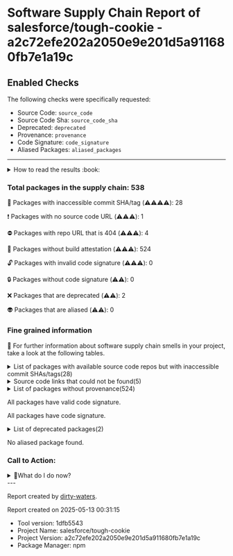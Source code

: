 
# Software Supply Chain Report of salesforce/tough-cookie - a2c72efe202a2050e9e201d5a911680fb7e1a19c

## Enabled Checks
The following checks were specifically requested:

- Source Code: `source_code`
- Source Code Sha: `source_code_sha`
- Deprecated: `deprecated`
- Provenance: `provenance`
- Code Signature: `code_signature`
- Aliased Packages: `aliased_packages`

---


<details>
    <summary>How to read the results :book: </summary>
    
 Dirty-waters has analyzed your project dependencies and found different categories for each of them:

    
 - ⚠️⚠️⚠️⚠️ : critical severity 

    
 - ⚠️⚠️⚠️ : high severity 

    
 - ⚠️⚠️: medium severity 

    
 - ⚠️: low severity 

</details>
        

 ### Total packages in the supply chain: 538


:wrench: Packages with inaccessible commit SHA/tag (⚠️⚠️⚠️⚠️): 28

:heavy_exclamation_mark: Packages with no source code URL (⚠️⚠️⚠️): 1

:no_entry: Packages with repo URL that is 404 (⚠️⚠️⚠️): 4

:black_square_button: Packages without build attestation (⚠️⚠️⚠️): 524

:unlock: Packages with invalid code signature (⚠️⚠️⚠️): 0

:lock: Packages without code signature (⚠️⚠️): 0

:x: Packages that are deprecated (⚠️⚠️): 2

:alien: Packages that are aliased (⚠️⚠️): 0


### Fine grained information

:dolphin: For further information about software supply chain smells in your project, take a look at the following tables.

<details>
<summary>List of packages with available source code repos but with inaccessible commit SHAs/tags(28)</summary>
    


| package_name                         | sha_exists   | tag_version   | is_sha   | sha                                      | tag_url   | message                             |   status_code_for_sha | parent                                  |
|:-------------------------------------|:-------------|:--------------|:---------|:-----------------------------------------|:----------|:------------------------------------|----------------------:|:----------------------------------------|
| `@bcoe/v8-coverage@0.2.3`            | False        | `0.2.3`       | False    |                                          |           | No tags found in the repo           |                   200 | `[]`                                    |
| `@tsconfig/node12@1.0.11`            | False        | `1.0.11`      | False    |                                          |           | No tags found in the repo           |                   200 | `[]`                                    |
| `@tsconfig/node14@1.0.3`             | False        | `1.0.3`       | False    |                                          |           | No tags found in the repo           |                   200 | `[]`                                    |
| `@types/argparse@1.0.38`             | False        | `1.0.38`      | False    |                                          |           | Tag 1.0.38 not found in the repo    |                   404 | `['@rushstack/ts-command-line@4.23.4']` |
| `@types/babel__core@7.20.5`          | False        | `7.20.5`      | False    |                                          |           | Tag 7.20.5 not found in the repo    |                   404 | `[]`                                    |
| `@types/babel__generator@7.6.8`      | False        | `7.6.8`       | False    |                                          |           | Tag 7.6.8 not found in the repo     |                   404 | `[]`                                    |
| `@types/babel__template@7.4.4`       | False        | `7.4.4`       | False    |                                          |           | Tag 7.4.4 not found in the repo     |                   404 | `[]`                                    |
| `@types/babel__traverse@7.20.6`      | False        | `7.20.6`      | False    |                                          |           | Tag 7.20.6 not found in the repo    |                   404 | `[]`                                    |
| `@types/estree@1.0.6`                | False        | `1.0.6`       | False    |                                          |           | Tag 1.0.6 not found in the repo     |                   404 | `[]`                                    |
| `@types/graceful-fs@4.1.9`           | False        | `4.1.9`       | False    |                                          |           | Tag 4.1.9 not found in the repo     |                   404 | `[]`                                    |
| `@types/istanbul-lib-coverage@2.0.6` | False        | `2.0.6`       | False    |                                          |           | Tag 2.0.6 not found in the repo     |                   404 | `[]`                                    |
| `@types/istanbul-lib-report@3.0.3`   | False        | `3.0.3`       | False    |                                          |           | Tag 3.0.3 not found in the repo     |                   404 | `[]`                                    |
| `@types/istanbul-reports@3.0.4`      | False        | `3.0.4`       | False    |                                          |           | Tag 3.0.4 not found in the repo     |                   404 | `[]`                                    |
| `@types/jest@29.5.14`                | False        | `29.5.14`     | False    |                                          |           | Tag 29.5.14 not found in the repo   |                   404 | `[]`                                    |
| `@types/json-schema@7.0.15`          | False        | `7.0.15`      | False    |                                          |           | Tag 7.0.15 not found in the repo    |                   404 | `[]`                                    |
| `@types/json5@0.0.29`                | False        | `0.0.29`      | False    |                                          |           | Tag 0.0.29 not found in the repo    |                   404 | `[]`                                    |
| `@types/node@16.18.125`              | False        | `16.18.125`   | False    |                                          |           | Tag 16.18.125 not found in the repo |                   404 | `[]`                                    |
| `@types/stack-utils@2.0.3`           | False        | `2.0.3`       | False    |                                          |           | Tag 2.0.3 not found in the repo     |                   404 | `[]`                                    |
| `@types/yargs-parser@21.0.3`         | False        | `21.0.3`      | False    |                                          |           | Tag 21.0.3 not found in the repo    |                   404 | `[]`                                    |
| `@types/yargs@17.0.32`               | False        | `17.0.32`     | False    |                                          |           | Tag 17.0.32 not found in the repo   |                   404 | `[]`                                    |
| `bser@2.1.1`                         | False        | `2.1.1`       | False    |                                          |           | Tag 2.1.1 not found in the repo     |                   404 | `['fb-watchman@2.0.2']`                 |
| `fb-watchman@2.0.2`                  | False        | `2.0.2`       | False    |                                          |           | Tag 2.0.2 not found in the repo     |                   404 | `[]`                                    |
| `jest-pnp-resolver@1.2.3`            | False        | `1.2.3`       | False    |                                          |           | Tag 1.2.3 not found in the repo     |                   404 | `[]`                                    |
| `keyv@4.5.4`                         | False        | `4.5.4`       | False    |                                          |           | Tag 4.5.4 not found in the repo     |                   404 | `[]`                                    |
| `lines-and-columns@1.2.4`            | False        | `1.2.4`       | True     | 3389156275890966091dec7611105fa5d47eb964 |           | Tag 1.2.4 not found in the repo     |                   404 | `[]`                                    |
| `lodash.memoize@4.1.2`               | False        | `4.1.2`       | False    |                                          |           | Tag 4.1.2 not found in the repo     |                   404 | `[]`                                    |
| `lodash.merge@4.6.2`                 | False        | `4.6.2`       | False    |                                          |           | Tag 4.6.2 not found in the repo     |                   404 | `[]`                                    |
| `stable-hash@0.0.4`                  | False        | `0.0.4`       | False    |                                          |           | No tags found in the repo           |                   200 | `[]`                                    |
</details>

<details>
<summary>Source code links that could not be found(5)</summary>
    


|   index | package_name             | github_url                                    | github_exists   | parent                       |
|--------:|:-------------------------|:----------------------------------------------|:----------------|:-----------------------------|
|       1 | `eyes@0.1.8`             | No_repo_info_found                            |                 | `[]`                         |
|       2 | `concat-map@0.0.1`       | https://github.com/substack/node-concat-map   | False           | `['brace-expansion@1.1.11']` |
|       3 | `file-entry-cache@8.0.0` | https://github.com/jaredwray/file-entry-cache | False           | `[]`                         |
|       4 | `flat-cache@4.0.1`       | https://github.com/jaredwray/flat-cache       | False           | `[]`                         |
|       5 | `parents@1.0.1`          | https://github.com/substack/node-parents      | False           | `[]`                         |
</details>

<details>
<summary>List of packages without provenance(524)</summary>
    


| package_name                                               | provenance_in_version   | parent                                                                                                                                                                                                        |
|:-----------------------------------------------------------|:------------------------|:--------------------------------------------------------------------------------------------------------------------------------------------------------------------------------------------------------------|
| `@ampproject/remapping@2.3.0`                              | False                   | `[]`                                                                                                                                                                                                          |
| `@babel/code-frame@7.24.7`                                 | False                   | `[]`                                                                                                                                                                                                          |
| `@babel/compat-data@7.24.7`                                | False                   | `[]`                                                                                                                                                                                                          |
| `@babel/core@7.24.7`                                       | False                   | `[]`                                                                                                                                                                                                          |
| `@babel/generator@7.24.7`                                  | False                   | `[]`                                                                                                                                                                                                          |
| `@babel/helper-compilation-targets@7.24.7`                 | False                   | `[]`                                                                                                                                                                                                          |
| `@babel/helper-environment-visitor@7.24.7`                 | False                   | `[]`                                                                                                                                                                                                          |
| `@babel/helper-function-name@7.24.7`                       | False                   | `[]`                                                                                                                                                                                                          |
| `@babel/helper-hoist-variables@7.24.7`                     | False                   | `[]`                                                                                                                                                                                                          |
| `@babel/helper-module-imports@7.24.7`                      | False                   | `[]`                                                                                                                                                                                                          |
| `@babel/helper-module-transforms@7.24.7`                   | False                   | `[]`                                                                                                                                                                                                          |
| `@babel/helper-plugin-utils@7.24.7`                        | False                   | `[]`                                                                                                                                                                                                          |
| `@babel/helper-simple-access@7.24.7`                       | False                   | `[]`                                                                                                                                                                                                          |
| `@babel/helper-split-export-declaration@7.24.7`            | False                   | `[]`                                                                                                                                                                                                          |
| `@babel/helper-string-parser@7.24.7`                       | False                   | `[]`                                                                                                                                                                                                          |
| `@babel/helper-validator-identifier@7.24.7`                | False                   | `[]`                                                                                                                                                                                                          |
| `@babel/helper-validator-option@7.24.7`                    | False                   | `[]`                                                                                                                                                                                                          |
| `@babel/helpers@7.24.7`                                    | False                   | `[]`                                                                                                                                                                                                          |
| `@babel/highlight@7.24.7`                                  | False                   | `[]`                                                                                                                                                                                                          |
| `@babel/parser@7.24.7`                                     | False                   | `[]`                                                                                                                                                                                                          |
| `@babel/plugin-syntax-async-generators@7.8.4`              | False                   | `[]`                                                                                                                                                                                                          |
| `@babel/plugin-syntax-bigint@7.8.3`                        | False                   | `[]`                                                                                                                                                                                                          |
| `@babel/plugin-syntax-class-properties@7.12.13`            | False                   | `[]`                                                                                                                                                                                                          |
| `@babel/plugin-syntax-import-meta@7.10.4`                  | False                   | `[]`                                                                                                                                                                                                          |
| `@babel/plugin-syntax-json-strings@7.8.3`                  | False                   | `[]`                                                                                                                                                                                                          |
| `@babel/plugin-syntax-jsx@7.24.7`                          | False                   | `[]`                                                                                                                                                                                                          |
| `@babel/plugin-syntax-logical-assignment-operators@7.10.4` | False                   | `[]`                                                                                                                                                                                                          |
| `@babel/plugin-syntax-nullish-coalescing-operator@7.8.3`   | False                   | `[]`                                                                                                                                                                                                          |
| `@babel/plugin-syntax-numeric-separator@7.10.4`            | False                   | `[]`                                                                                                                                                                                                          |
| `@babel/plugin-syntax-object-rest-spread@7.8.3`            | False                   | `[]`                                                                                                                                                                                                          |
| `@babel/plugin-syntax-optional-catch-binding@7.8.3`        | False                   | `[]`                                                                                                                                                                                                          |
| `@babel/plugin-syntax-optional-chaining@7.8.3`             | False                   | `[]`                                                                                                                                                                                                          |
| `@babel/plugin-syntax-top-level-await@7.14.5`              | False                   | `[]`                                                                                                                                                                                                          |
| `@babel/plugin-syntax-typescript@7.24.7`                   | False                   | `[]`                                                                                                                                                                                                          |
| `@babel/template@7.24.7`                                   | False                   | `[]`                                                                                                                                                                                                          |
| `@babel/traverse@7.24.7`                                   | False                   | `[]`                                                                                                                                                                                                          |
| `@babel/types@7.24.7`                                      | False                   | `[]`                                                                                                                                                                                                          |
| `@bcoe/v8-coverage@0.2.3`                                  | False                   | `[]`                                                                                                                                                                                                          |
| `@cspotcode/source-map-support@0.8.1`                      | False                   | `[]`                                                                                                                                                                                                          |
| `@eslint-community/eslint-utils@4.4.0`                     | False                   | `[]`                                                                                                                                                                                                          |
| `@eslint/core@0.10.0`                                      | False                   | `[]`                                                                                                                                                                                                          |
| `@eslint/js@9.19.0`                                        | False                   | `['eslint@9.19.0']`                                                                                                                                                                                           |
| `@eslint/object-schema@2.1.4`                              | False                   | `[]`                                                                                                                                                                                                          |
| `@eslint/plugin-kit@0.2.5`                                 | False                   | `[]`                                                                                                                                                                                                          |
| `@humanfs/core@0.19.1`                                     | False                   | `[]`                                                                                                                                                                                                          |
| `@humanfs/node@0.16.6`                                     | False                   | `[]`                                                                                                                                                                                                          |
| `@humanwhocodes/module-importer@1.0.1`                     | False                   | `[]`                                                                                                                                                                                                          |
| `@humanwhocodes/retry@0.3.1`                               | False                   | `[]`                                                                                                                                                                                                          |
| `@humanwhocodes/retry@0.4.1`                               | False                   | `[]`                                                                                                                                                                                                          |
| `@istanbuljs/load-nyc-config@1.1.0`                        | False                   | `[]`                                                                                                                                                                                                          |
| `@istanbuljs/schema@0.1.3`                                 | False                   | `[]`                                                                                                                                                                                                          |
| `@jest/console@29.7.0`                                     | False                   | `[]`                                                                                                                                                                                                          |
| `@jest/core@29.7.0`                                        | False                   | `[]`                                                                                                                                                                                                          |
| `@jest/environment@29.7.0`                                 | False                   | `[]`                                                                                                                                                                                                          |
| `@jest/expect-utils@29.7.0`                                | False                   | `[]`                                                                                                                                                                                                          |
| `@jest/expect@29.7.0`                                      | False                   | `[]`                                                                                                                                                                                                          |
| `@jest/fake-timers@29.7.0`                                 | False                   | `[]`                                                                                                                                                                                                          |
| `@jest/globals@29.7.0`                                     | False                   | `[]`                                                                                                                                                                                                          |
| `@jest/reporters@29.7.0`                                   | False                   | `[]`                                                                                                                                                                                                          |
| `@jest/schemas@29.6.3`                                     | False                   | `[]`                                                                                                                                                                                                          |
| `@jest/source-map@29.6.3`                                  | False                   | `[]`                                                                                                                                                                                                          |
| `@jest/test-result@29.7.0`                                 | False                   | `[]`                                                                                                                                                                                                          |
| `@jest/test-sequencer@29.7.0`                              | False                   | `[]`                                                                                                                                                                                                          |
| `@jest/transform@29.7.0`                                   | False                   | `[]`                                                                                                                                                                                                          |
| `@jest/types@29.6.3`                                       | False                   | `[]`                                                                                                                                                                                                          |
| `@jridgewell/gen-mapping@0.3.5`                            | False                   | `[]`                                                                                                                                                                                                          |
| `@jridgewell/resolve-uri@3.1.2`                            | False                   | `[]`                                                                                                                                                                                                          |
| `@jridgewell/set-array@1.2.1`                              | False                   | `[]`                                                                                                                                                                                                          |
| `@jridgewell/sourcemap-codec@1.4.15`                       | False                   | `[]`                                                                                                                                                                                                          |
| `@jridgewell/trace-mapping@0.3.25`                         | False                   | `[]`                                                                                                                                                                                                          |
| `@jridgewell/trace-mapping@0.3.9`                          | False                   | `['@cspotcode/source-map-support@0.8.1']`                                                                                                                                                                     |
| `@microsoft/api-documenter@7.26.7`                         | False                   | `[]`                                                                                                                                                                                                          |
| `@microsoft/api-extractor-model@7.30.3`                    | False                   | `['@microsoft/api-extractor@7.49.2', '@microsoft/api-documenter@7.26.7']`                                                                                                                                     |
| `@microsoft/api-extractor@7.49.2`                          | False                   | `[]`                                                                                                                                                                                                          |
| `@microsoft/tsdoc-config@0.17.1`                           | False                   | `[]`                                                                                                                                                                                                          |
| `@microsoft/tsdoc@0.15.1`                                  | False                   | `['@microsoft/tsdoc-config@0.17.1']`                                                                                                                                                                          |
| `@nodelib/fs.scandir@2.1.5`                                | False                   | `['@nodelib/fs.walk@1.2.8']`                                                                                                                                                                                  |
| `@nodelib/fs.stat@2.0.5`                                   | False                   | `['@nodelib/fs.scandir@2.1.5']`                                                                                                                                                                               |
| `@nodelib/fs.walk@1.2.8`                                   | False                   | `[]`                                                                                                                                                                                                          |
| `@pkgr/core@0.1.1`                                         | False                   | `[]`                                                                                                                                                                                                          |
| `@rtsao/scc@1.1.0`                                         | False                   | `[]`                                                                                                                                                                                                          |
| `@rushstack/node-core-library@5.11.0`                      | False                   | `['@microsoft/api-extractor@7.49.2', '@microsoft/api-documenter@7.26.7', '@microsoft/api-extractor-model@7.30.3', '@rushstack/terminal@0.14.6']`                                                              |
| `@rushstack/rig-package@0.5.3`                             | False                   | `['@microsoft/api-extractor@7.49.2']`                                                                                                                                                                         |
| `@rushstack/terminal@0.14.6`                               | False                   | `['@microsoft/api-extractor@7.49.2', '@rushstack/ts-command-line@4.23.4', '@microsoft/api-documenter@7.26.7']`                                                                                                |
| `@rushstack/ts-command-line@4.23.4`                        | False                   | `['@microsoft/api-extractor@7.49.2', '@microsoft/api-documenter@7.26.7']`                                                                                                                                     |
| `@sinclair/typebox@0.27.8`                                 | False                   | `[]`                                                                                                                                                                                                          |
| `@sinonjs/commons@3.0.1`                                   | False                   | `[]`                                                                                                                                                                                                          |
| `@sinonjs/fake-timers@10.3.0`                              | False                   | `[]`                                                                                                                                                                                                          |
| `@tsconfig/node10@1.0.11`                                  | False                   | `[]`                                                                                                                                                                                                          |
| `@tsconfig/node12@1.0.11`                                  | False                   | `[]`                                                                                                                                                                                                          |
| `@tsconfig/node14@1.0.3`                                   | False                   | `[]`                                                                                                                                                                                                          |
| `@tsconfig/node16@1.0.4`                                   | False                   | `[]`                                                                                                                                                                                                          |
| `@types/argparse@1.0.38`                                   | False                   | `['@rushstack/ts-command-line@4.23.4']`                                                                                                                                                                       |
| `@types/babel__core@7.20.5`                                | False                   | `[]`                                                                                                                                                                                                          |
| `@types/babel__generator@7.6.8`                            | False                   | `[]`                                                                                                                                                                                                          |
| `@types/babel__template@7.4.4`                             | False                   | `[]`                                                                                                                                                                                                          |
| `@types/babel__traverse@7.20.6`                            | False                   | `[]`                                                                                                                                                                                                          |
| `@types/estree@1.0.6`                                      | False                   | `[]`                                                                                                                                                                                                          |
| `@types/graceful-fs@4.1.9`                                 | False                   | `[]`                                                                                                                                                                                                          |
| `@types/istanbul-lib-coverage@2.0.6`                       | False                   | `[]`                                                                                                                                                                                                          |
| `@types/istanbul-lib-report@3.0.3`                         | False                   | `[]`                                                                                                                                                                                                          |
| `@types/istanbul-reports@3.0.4`                            | False                   | `[]`                                                                                                                                                                                                          |
| `@types/jest@29.5.14`                                      | False                   | `[]`                                                                                                                                                                                                          |
| `@types/json-schema@7.0.15`                                | False                   | `[]`                                                                                                                                                                                                          |
| `@types/json5@0.0.29`                                      | False                   | `[]`                                                                                                                                                                                                          |
| `@types/node@16.18.125`                                    | False                   | `[]`                                                                                                                                                                                                          |
| `@types/stack-utils@2.0.3`                                 | False                   | `[]`                                                                                                                                                                                                          |
| `@types/yargs-parser@21.0.3`                               | False                   | `[]`                                                                                                                                                                                                          |
| `@types/yargs@17.0.32`                                     | False                   | `[]`                                                                                                                                                                                                          |
| `@typescript-eslint/eslint-plugin@8.22.0`                  | False                   | `['typescript-eslint@8.22.0']`                                                                                                                                                                                |
| `@typescript-eslint/parser@8.22.0`                         | False                   | `['typescript-eslint@8.22.0']`                                                                                                                                                                                |
| `@typescript-eslint/scope-manager@8.22.0`                  | False                   | `['@typescript-eslint/parser@8.22.0', '@typescript-eslint/eslint-plugin@8.22.0', '@typescript-eslint/utils@8.22.0']`                                                                                          |
| `@typescript-eslint/type-utils@8.22.0`                     | False                   | `['@typescript-eslint/eslint-plugin@8.22.0']`                                                                                                                                                                 |
| `@typescript-eslint/types@8.22.0`                          | False                   | `['@typescript-eslint/visitor-keys@8.22.0', '@typescript-eslint/parser@8.22.0', '@typescript-eslint/utils@8.22.0', '@typescript-eslint/typescript-estree@8.22.0', '@typescript-eslint/scope-manager@8.22.0']` |
| `@typescript-eslint/typescript-estree@8.22.0`              | False                   | `['@typescript-eslint/type-utils@8.22.0', '@typescript-eslint/parser@8.22.0', '@typescript-eslint/utils@8.22.0']`                                                                                             |
| `@typescript-eslint/utils@8.22.0`                          | False                   | `['@typescript-eslint/type-utils@8.22.0', '@typescript-eslint/eslint-plugin@8.22.0', 'typescript-eslint@8.22.0']`                                                                                             |
| `@typescript-eslint/visitor-keys@8.22.0`                   | False                   | `['@typescript-eslint/typescript-estree@8.22.0', '@typescript-eslint/parser@8.22.0', '@typescript-eslint/eslint-plugin@8.22.0', '@typescript-eslint/scope-manager@8.22.0']`                                   |
| `acorn-jsx@5.3.2`                                          | False                   | `[]`                                                                                                                                                                                                          |
| `acorn-walk@8.3.3`                                         | False                   | `[]`                                                                                                                                                                                                          |
| `acorn@8.14.0`                                             | False                   | `[]`                                                                                                                                                                                                          |
| `ajv-draft-04@1.0.0`                                       | False                   | `[]`                                                                                                                                                                                                          |
| `ajv-formats@3.0.1`                                        | False                   | `[]`                                                                                                                                                                                                          |
| `ajv@6.12.6`                                               | False                   | `[]`                                                                                                                                                                                                          |
| `ajv@8.12.0`                                               | False                   | `[]`                                                                                                                                                                                                          |
| `ajv@8.13.0`                                               | False                   | `[]`                                                                                                                                                                                                          |
| `ansi-escapes@4.3.2`                                       | False                   | `[]`                                                                                                                                                                                                          |
| `ansi-regex@5.0.1`                                         | False                   | `[]`                                                                                                                                                                                                          |
| `ansi-styles@3.2.1`                                        | False                   | `[]`                                                                                                                                                                                                          |
| `ansi-styles@4.3.0`                                        | False                   | `[]`                                                                                                                                                                                                          |
| `ansi-styles@5.2.0`                                        | False                   | `[]`                                                                                                                                                                                                          |
| `anymatch@3.1.3`                                           | False                   | `[]`                                                                                                                                                                                                          |
| `arg@4.1.3`                                                | False                   | `[]`                                                                                                                                                                                                          |
| `argparse@1.0.10`                                          | False                   | `[]`                                                                                                                                                                                                          |
| `argparse@2.0.1`                                           | False                   | `[]`                                                                                                                                                                                                          |
| `array-buffer-byte-length@1.0.2`                           | False                   | `[]`                                                                                                                                                                                                          |
| `array-includes@3.1.8`                                     | False                   | `[]`                                                                                                                                                                                                          |
| `array.prototype.findlastindex@1.2.5`                      | False                   | `[]`                                                                                                                                                                                                          |
| `array.prototype.flat@1.3.3`                               | False                   | `[]`                                                                                                                                                                                                          |
| `array.prototype.flatmap@1.3.3`                            | False                   | `[]`                                                                                                                                                                                                          |
| `arraybuffer.prototype.slice@1.0.4`                        | False                   | `[]`                                                                                                                                                                                                          |
| `async@3.2.6`                                              | False                   | `[]`                                                                                                                                                                                                          |
| `available-typed-arrays@1.0.7`                             | False                   | `[]`                                                                                                                                                                                                          |
| `babel-jest@29.7.0`                                        | False                   | `[]`                                                                                                                                                                                                          |
| `babel-plugin-istanbul@6.1.1`                              | False                   | `[]`                                                                                                                                                                                                          |
| `babel-plugin-jest-hoist@29.6.3`                           | False                   | `[]`                                                                                                                                                                                                          |
| `babel-preset-current-node-syntax@1.0.1`                   | False                   | `[]`                                                                                                                                                                                                          |
| `babel-preset-jest@29.6.3`                                 | False                   | `[]`                                                                                                                                                                                                          |
| `balanced-match@1.0.2`                                     | False                   | `[]`                                                                                                                                                                                                          |
| `brace-expansion@1.1.11`                                   | False                   | `[]`                                                                                                                                                                                                          |
| `brace-expansion@2.0.1`                                    | False                   | `[]`                                                                                                                                                                                                          |
| `braces@3.0.3`                                             | False                   | `[]`                                                                                                                                                                                                          |
| `browserslist@4.23.1`                                      | False                   | `[]`                                                                                                                                                                                                          |
| `bs-logger@0.2.6`                                          | False                   | `[]`                                                                                                                                                                                                          |
| `bser@2.1.1`                                               | False                   | `['fb-watchman@2.0.2']`                                                                                                                                                                                       |
| `buffer-from@1.1.2`                                        | False                   | `[]`                                                                                                                                                                                                          |
| `call-bind-apply-helpers@1.0.1`                            | False                   | `[]`                                                                                                                                                                                                          |
| `call-bind@1.0.8`                                          | False                   | `[]`                                                                                                                                                                                                          |
| `call-bound@1.0.3`                                         | False                   | `[]`                                                                                                                                                                                                          |
| `callsites@3.1.0`                                          | False                   | `[]`                                                                                                                                                                                                          |
| `camelcase@5.3.1`                                          | False                   | `[]`                                                                                                                                                                                                          |
| `camelcase@6.3.0`                                          | False                   | `[]`                                                                                                                                                                                                          |
| `caniuse-lite@1.0.30001636`                                | False                   | `[]`                                                                                                                                                                                                          |
| `chalk@2.4.2`                                              | False                   | `[]`                                                                                                                                                                                                          |
| `chalk@4.1.2`                                              | False                   | `[]`                                                                                                                                                                                                          |
| `char-regex@1.0.2`                                         | False                   | `[]`                                                                                                                                                                                                          |
| `ci-info@3.9.0`                                            | False                   | `[]`                                                                                                                                                                                                          |
| `cjs-module-lexer@1.3.1`                                   | False                   | `[]`                                                                                                                                                                                                          |
| `cliui@8.0.1`                                              | False                   | `[]`                                                                                                                                                                                                          |
| `co@4.6.0`                                                 | False                   | `[]`                                                                                                                                                                                                          |
| `collect-v8-coverage@1.0.2`                                | False                   | `[]`                                                                                                                                                                                                          |
| `color-convert@1.9.3`                                      | False                   | `[]`                                                                                                                                                                                                          |
| `color-convert@2.0.1`                                      | False                   | `[]`                                                                                                                                                                                                          |
| `color-name@1.1.3`                                         | False                   | `['color-convert@1.9.3']`                                                                                                                                                                                     |
| `color-name@1.1.4`                                         | False                   | `[]`                                                                                                                                                                                                          |
| `commander@7.2.0`                                          | False                   | `[]`                                                                                                                                                                                                          |
| `concat-map@0.0.1`                                         | False                   | `['brace-expansion@1.1.11']`                                                                                                                                                                                  |
| `convert-source-map@2.0.0`                                 | False                   | `[]`                                                                                                                                                                                                          |
| `create-jest@29.7.0`                                       | False                   | `[]`                                                                                                                                                                                                          |
| `create-require@1.1.1`                                     | False                   | `[]`                                                                                                                                                                                                          |
| `cross-spawn@7.0.6`                                        | False                   | `[]`                                                                                                                                                                                                          |
| `data-view-buffer@1.0.2`                                   | False                   | `[]`                                                                                                                                                                                                          |
| `data-view-byte-length@1.0.2`                              | False                   | `[]`                                                                                                                                                                                                          |
| `data-view-byte-offset@1.0.1`                              | False                   | `[]`                                                                                                                                                                                                          |
| `debug@3.2.7`                                              | False                   | `[]`                                                                                                                                                                                                          |
| `debug@4.4.0`                                              | False                   | `[]`                                                                                                                                                                                                          |
| `dedent@1.5.3`                                             | False                   | `[]`                                                                                                                                                                                                          |
| `deep-is@0.1.4`                                            | False                   | `[]`                                                                                                                                                                                                          |
| `deepmerge@4.3.1`                                          | False                   | `[]`                                                                                                                                                                                                          |
| `define-data-property@1.1.4`                               | False                   | `[]`                                                                                                                                                                                                          |
| `define-properties@1.2.1`                                  | False                   | `[]`                                                                                                                                                                                                          |
| `detect-newline@3.1.0`                                     | False                   | `[]`                                                                                                                                                                                                          |
| `diff-sequences@29.6.3`                                    | False                   | `[]`                                                                                                                                                                                                          |
| `diff@4.0.2`                                               | False                   | `[]`                                                                                                                                                                                                          |
| `doctrine@2.1.0`                                           | False                   | `[]`                                                                                                                                                                                                          |
| `dunder-proto@1.0.1`                                       | False                   | `[]`                                                                                                                                                                                                          |
| `ejs@3.1.10`                                               | False                   | `[]`                                                                                                                                                                                                          |
| `electron-to-chromium@1.4.808`                             | False                   | `[]`                                                                                                                                                                                                          |
| `emittery@0.13.1`                                          | False                   | `[]`                                                                                                                                                                                                          |
| `emoji-regex@8.0.0`                                        | False                   | `[]`                                                                                                                                                                                                          |
| `enhanced-resolve@5.18.0`                                  | False                   | `[]`                                                                                                                                                                                                          |
| `error-ex@1.3.2`                                           | False                   | `[]`                                                                                                                                                                                                          |
| `es-abstract@1.23.9`                                       | False                   | `[]`                                                                                                                                                                                                          |
| `es-define-property@1.0.1`                                 | False                   | `[]`                                                                                                                                                                                                          |
| `es-errors@1.3.0`                                          | False                   | `[]`                                                                                                                                                                                                          |
| `es-object-atoms@1.0.0`                                    | False                   | `[]`                                                                                                                                                                                                          |
| `es-set-tostringtag@2.1.0`                                 | False                   | `[]`                                                                                                                                                                                                          |
| `es-shim-unscopables@1.0.2`                                | False                   | `[]`                                                                                                                                                                                                          |
| `es-to-primitive@1.3.0`                                    | False                   | `[]`                                                                                                                                                                                                          |
| `escalade@3.1.2`                                           | False                   | `[]`                                                                                                                                                                                                          |
| `escape-string-regexp@1.0.5`                               | False                   | `[]`                                                                                                                                                                                                          |
| `escape-string-regexp@2.0.0`                               | False                   | `[]`                                                                                                                                                                                                          |
| `escape-string-regexp@4.0.0`                               | False                   | `[]`                                                                                                                                                                                                          |
| `eslint-config-prettier@10.0.1`                            | False                   | `[]`                                                                                                                                                                                                          |
| `eslint-import-resolver-node@0.3.9`                        | False                   | `[]`                                                                                                                                                                                                          |
| `eslint-import-resolver-typescript@3.7.0`                  | False                   | `[]`                                                                                                                                                                                                          |
| `eslint-module-utils@2.12.0`                               | False                   | `[]`                                                                                                                                                                                                          |
| `eslint-plugin-import@2.31.0`                              | False                   | `[]`                                                                                                                                                                                                          |
| `eslint-plugin-prettier@5.2.3`                             | False                   | `[]`                                                                                                                                                                                                          |
| `eslint@9.19.0`                                            | False                   | `[]`                                                                                                                                                                                                          |
| `esprima@4.0.1`                                            | False                   | `[]`                                                                                                                                                                                                          |
| `esquery@1.5.0`                                            | False                   | `[]`                                                                                                                                                                                                          |
| `esrecurse@4.3.0`                                          | False                   | `[]`                                                                                                                                                                                                          |
| `estraverse@5.3.0`                                         | False                   | `[]`                                                                                                                                                                                                          |
| `esutils@2.0.3`                                            | False                   | `[]`                                                                                                                                                                                                          |
| `execa@5.1.1`                                              | False                   | `[]`                                                                                                                                                                                                          |
| `exit@0.1.2`                                               | False                   | `[]`                                                                                                                                                                                                          |
| `expect@29.7.0`                                            | False                   | `[]`                                                                                                                                                                                                          |
| `eyes@0.1.8`                                               | False                   | `[]`                                                                                                                                                                                                          |
| `fast-deep-equal@3.1.3`                                    | False                   | `[]`                                                                                                                                                                                                          |
| `fast-diff@1.3.0`                                          | False                   | `[]`                                                                                                                                                                                                          |
| `fast-glob@3.3.2`                                          | False                   | `[]`                                                                                                                                                                                                          |
| `fast-json-stable-stringify@2.1.0`                         | False                   | `[]`                                                                                                                                                                                                          |
| `fast-levenshtein@2.0.6`                                   | False                   | `[]`                                                                                                                                                                                                          |
| `fastq@1.18.0`                                             | False                   | `[]`                                                                                                                                                                                                          |
| `fb-watchman@2.0.2`                                        | False                   | `[]`                                                                                                                                                                                                          |
| `file-entry-cache@8.0.0`                                   | False                   | `[]`                                                                                                                                                                                                          |
| `filelist@1.0.4`                                           | False                   | `[]`                                                                                                                                                                                                          |
| `fill-range@7.1.1`                                         | False                   | `[]`                                                                                                                                                                                                          |
| `find-package@1.0.0`                                       | False                   | `[]`                                                                                                                                                                                                          |
| `find-up@4.1.0`                                            | False                   | `[]`                                                                                                                                                                                                          |
| `find-up@5.0.0`                                            | False                   | `[]`                                                                                                                                                                                                          |
| `flat-cache@4.0.1`                                         | False                   | `[]`                                                                                                                                                                                                          |
| `flatted@3.3.1`                                            | False                   | `[]`                                                                                                                                                                                                          |
| `for-each@0.3.3`                                           | False                   | `[]`                                                                                                                                                                                                          |
| `fs-extra@11.3.0`                                          | False                   | `[]`                                                                                                                                                                                                          |
| `fs.realpath@1.0.0`                                        | False                   | `[]`                                                                                                                                                                                                          |
| `fsevents@2.3.3`                                           | False                   | `[]`                                                                                                                                                                                                          |
| `function-bind@1.1.2`                                      | False                   | `[]`                                                                                                                                                                                                          |
| `function.prototype.name@1.1.8`                            | False                   | `[]`                                                                                                                                                                                                          |
| `functions-have-names@1.2.3`                               | False                   | `[]`                                                                                                                                                                                                          |
| `gensync@1.0.0-beta.2`                                     | False                   | `[]`                                                                                                                                                                                                          |
| `genversion@3.2.0`                                         | False                   | `[]`                                                                                                                                                                                                          |
| `get-caller-file@2.0.5`                                    | False                   | `[]`                                                                                                                                                                                                          |
| `get-intrinsic@1.2.7`                                      | False                   | `[]`                                                                                                                                                                                                          |
| `get-package-type@0.1.0`                                   | False                   | `[]`                                                                                                                                                                                                          |
| `get-proto@1.0.1`                                          | False                   | `[]`                                                                                                                                                                                                          |
| `get-stream@6.0.1`                                         | False                   | `[]`                                                                                                                                                                                                          |
| `get-symbol-description@1.1.0`                             | False                   | `[]`                                                                                                                                                                                                          |
| `get-tsconfig@4.8.1`                                       | False                   | `[]`                                                                                                                                                                                                          |
| `glob-parent@5.1.2`                                        | False                   | `[]`                                                                                                                                                                                                          |
| `glob-parent@6.0.2`                                        | False                   | `[]`                                                                                                                                                                                                          |
| `glob@7.2.3`                                               | False                   | `[]`                                                                                                                                                                                                          |
| `globals@11.12.0`                                          | False                   | `[]`                                                                                                                                                                                                          |
| `globals@14.0.0`                                           | False                   | `[]`                                                                                                                                                                                                          |
| `globals@15.14.0`                                          | False                   | `[]`                                                                                                                                                                                                          |
| `globalthis@1.0.4`                                         | False                   | `[]`                                                                                                                                                                                                          |
| `gopd@1.2.0`                                               | False                   | `[]`                                                                                                                                                                                                          |
| `graceful-fs@4.2.11`                                       | False                   | `[]`                                                                                                                                                                                                          |
| `graphemer@1.4.0`                                          | False                   | `[]`                                                                                                                                                                                                          |
| `has-bigints@1.1.0`                                        | False                   | `[]`                                                                                                                                                                                                          |
| `has-flag@3.0.0`                                           | False                   | `[]`                                                                                                                                                                                                          |
| `has-flag@4.0.0`                                           | False                   | `[]`                                                                                                                                                                                                          |
| `has-property-descriptors@1.0.2`                           | False                   | `[]`                                                                                                                                                                                                          |
| `has-proto@1.2.0`                                          | False                   | `[]`                                                                                                                                                                                                          |
| `has-symbols@1.1.0`                                        | False                   | `[]`                                                                                                                                                                                                          |
| `has-tostringtag@1.0.2`                                    | False                   | `[]`                                                                                                                                                                                                          |
| `hasown@2.0.2`                                             | False                   | `[]`                                                                                                                                                                                                          |
| `html-escaper@2.0.2`                                       | False                   | `[]`                                                                                                                                                                                                          |
| `human-signals@2.1.0`                                      | False                   | `[]`                                                                                                                                                                                                          |
| `ignore@5.3.1`                                             | False                   | `[]`                                                                                                                                                                                                          |
| `import-fresh@3.3.0`                                       | False                   | `[]`                                                                                                                                                                                                          |
| `import-lazy@4.0.0`                                        | False                   | `[]`                                                                                                                                                                                                          |
| `import-local@3.1.0`                                       | False                   | `[]`                                                                                                                                                                                                          |
| `imurmurhash@0.1.4`                                        | False                   | `[]`                                                                                                                                                                                                          |
| `inflight@1.0.6`                                           | False                   | `[]`                                                                                                                                                                                                          |
| `inherits@2.0.4`                                           | False                   | `[]`                                                                                                                                                                                                          |
| `internal-slot@1.1.0`                                      | False                   | `[]`                                                                                                                                                                                                          |
| `is-array-buffer@3.0.5`                                    | False                   | `[]`                                                                                                                                                                                                          |
| `is-arrayish@0.2.1`                                        | False                   | `[]`                                                                                                                                                                                                          |
| `is-async-function@2.1.0`                                  | False                   | `[]`                                                                                                                                                                                                          |
| `is-bigint@1.1.0`                                          | False                   | `[]`                                                                                                                                                                                                          |
| `is-boolean-object@1.2.1`                                  | False                   | `[]`                                                                                                                                                                                                          |
| `is-callable@1.2.7`                                        | False                   | `[]`                                                                                                                                                                                                          |
| `is-core-module@2.16.1`                                    | False                   | `[]`                                                                                                                                                                                                          |
| `is-data-view@1.0.2`                                       | False                   | `[]`                                                                                                                                                                                                          |
| `is-date-object@1.1.0`                                     | False                   | `[]`                                                                                                                                                                                                          |
| `is-extglob@2.1.1`                                         | False                   | `[]`                                                                                                                                                                                                          |
| `is-finalizationregistry@1.1.1`                            | False                   | `[]`                                                                                                                                                                                                          |
| `is-fullwidth-code-point@3.0.0`                            | False                   | `[]`                                                                                                                                                                                                          |
| `is-generator-fn@2.1.0`                                    | False                   | `[]`                                                                                                                                                                                                          |
| `is-generator-function@1.1.0`                              | False                   | `[]`                                                                                                                                                                                                          |
| `is-glob@4.0.3`                                            | False                   | `[]`                                                                                                                                                                                                          |
| `is-map@2.0.3`                                             | False                   | `[]`                                                                                                                                                                                                          |
| `is-number-object@1.1.1`                                   | False                   | `[]`                                                                                                                                                                                                          |
| `is-number@7.0.0`                                          | False                   | `[]`                                                                                                                                                                                                          |
| `is-regex@1.2.1`                                           | False                   | `[]`                                                                                                                                                                                                          |
| `is-set@2.0.3`                                             | False                   | `[]`                                                                                                                                                                                                          |
| `is-shared-array-buffer@1.0.4`                             | False                   | `[]`                                                                                                                                                                                                          |
| `is-stream@2.0.1`                                          | False                   | `[]`                                                                                                                                                                                                          |
| `is-string@1.1.1`                                          | False                   | `[]`                                                                                                                                                                                                          |
| `is-symbol@1.1.1`                                          | False                   | `[]`                                                                                                                                                                                                          |
| `is-typed-array@1.1.15`                                    | False                   | `[]`                                                                                                                                                                                                          |
| `is-weakmap@2.0.2`                                         | False                   | `[]`                                                                                                                                                                                                          |
| `is-weakref@1.1.0`                                         | False                   | `[]`                                                                                                                                                                                                          |
| `is-weakset@2.0.4`                                         | False                   | `[]`                                                                                                                                                                                                          |
| `isarray@2.0.5`                                            | False                   | `[]`                                                                                                                                                                                                          |
| `isexe@2.0.0`                                              | False                   | `[]`                                                                                                                                                                                                          |
| `istanbul-lib-coverage@3.2.2`                              | False                   | `[]`                                                                                                                                                                                                          |
| `istanbul-lib-instrument@5.2.1`                            | False                   | `[]`                                                                                                                                                                                                          |
| `istanbul-lib-instrument@6.0.2`                            | False                   | `[]`                                                                                                                                                                                                          |
| `istanbul-lib-report@3.0.1`                                | False                   | `[]`                                                                                                                                                                                                          |
| `istanbul-lib-source-maps@4.0.1`                           | False                   | `[]`                                                                                                                                                                                                          |
| `istanbul-reports@3.1.7`                                   | False                   | `[]`                                                                                                                                                                                                          |
| `jake@10.9.1`                                              | False                   | `[]`                                                                                                                                                                                                          |
| `jest-changed-files@29.7.0`                                | False                   | `[]`                                                                                                                                                                                                          |
| `jest-circus@29.7.0`                                       | False                   | `[]`                                                                                                                                                                                                          |
| `jest-cli@29.7.0`                                          | False                   | `[]`                                                                                                                                                                                                          |
| `jest-config@29.7.0`                                       | False                   | `[]`                                                                                                                                                                                                          |
| `jest-diff@29.7.0`                                         | False                   | `[]`                                                                                                                                                                                                          |
| `jest-docblock@29.7.0`                                     | False                   | `[]`                                                                                                                                                                                                          |
| `jest-each@29.7.0`                                         | False                   | `[]`                                                                                                                                                                                                          |
| `jest-environment-node@29.7.0`                             | False                   | `[]`                                                                                                                                                                                                          |
| `jest-get-type@29.6.3`                                     | False                   | `[]`                                                                                                                                                                                                          |
| `jest-haste-map@29.7.0`                                    | False                   | `[]`                                                                                                                                                                                                          |
| `jest-leak-detector@29.7.0`                                | False                   | `[]`                                                                                                                                                                                                          |
| `jest-matcher-utils@29.7.0`                                | False                   | `[]`                                                                                                                                                                                                          |
| `jest-message-util@29.7.0`                                 | False                   | `[]`                                                                                                                                                                                                          |
| `jest-mock@29.7.0`                                         | False                   | `[]`                                                                                                                                                                                                          |
| `jest-pnp-resolver@1.2.3`                                  | False                   | `[]`                                                                                                                                                                                                          |
| `jest-regex-util@29.6.3`                                   | False                   | `[]`                                                                                                                                                                                                          |
| `jest-resolve-dependencies@29.7.0`                         | False                   | `[]`                                                                                                                                                                                                          |
| `jest-resolve@29.7.0`                                      | False                   | `[]`                                                                                                                                                                                                          |
| `jest-runner@29.7.0`                                       | False                   | `[]`                                                                                                                                                                                                          |
| `jest-runtime@29.7.0`                                      | False                   | `[]`                                                                                                                                                                                                          |
| `jest-snapshot@29.7.0`                                     | False                   | `[]`                                                                                                                                                                                                          |
| `jest-util@29.7.0`                                         | False                   | `[]`                                                                                                                                                                                                          |
| `jest-validate@29.7.0`                                     | False                   | `[]`                                                                                                                                                                                                          |
| `jest-watcher@29.7.0`                                      | False                   | `[]`                                                                                                                                                                                                          |
| `jest-worker@29.7.0`                                       | False                   | `[]`                                                                                                                                                                                                          |
| `jest@29.7.0`                                              | False                   | `[]`                                                                                                                                                                                                          |
| `jju@1.4.0`                                                | False                   | `[]`                                                                                                                                                                                                          |
| `js-tokens@4.0.0`                                          | False                   | `[]`                                                                                                                                                                                                          |
| `js-yaml@3.13.1`                                           | False                   | `[]`                                                                                                                                                                                                          |
| `js-yaml@4.1.0`                                            | False                   | `[]`                                                                                                                                                                                                          |
| `jsesc@2.5.2`                                              | False                   | `[]`                                                                                                                                                                                                          |
| `json-buffer@3.0.1`                                        | False                   | `['keyv@4.5.4']`                                                                                                                                                                                              |
| `json-parse-even-better-errors@2.3.1`                      | False                   | `[]`                                                                                                                                                                                                          |
| `json-schema-traverse@0.4.1`                               | False                   | `[]`                                                                                                                                                                                                          |
| `json-schema-traverse@1.0.0`                               | False                   | `[]`                                                                                                                                                                                                          |
| `json-stable-stringify-without-jsonify@1.0.1`              | False                   | `[]`                                                                                                                                                                                                          |
| `json5@1.0.2`                                              | False                   | `[]`                                                                                                                                                                                                          |
| `json5@2.2.3`                                              | False                   | `[]`                                                                                                                                                                                                          |
| `jsonfile@6.1.0`                                           | False                   | `[]`                                                                                                                                                                                                          |
| `keyv@4.5.4`                                               | False                   | `[]`                                                                                                                                                                                                          |
| `kleur@3.0.3`                                              | False                   | `[]`                                                                                                                                                                                                          |
| `leven@3.1.0`                                              | False                   | `[]`                                                                                                                                                                                                          |
| `levn@0.4.1`                                               | False                   | `[]`                                                                                                                                                                                                          |
| `lines-and-columns@1.2.4`                                  | False                   | `[]`                                                                                                                                                                                                          |
| `locate-path@5.0.0`                                        | False                   | `[]`                                                                                                                                                                                                          |
| `locate-path@6.0.0`                                        | False                   | `[]`                                                                                                                                                                                                          |
| `lodash.memoize@4.1.2`                                     | False                   | `[]`                                                                                                                                                                                                          |
| `lodash.merge@4.6.2`                                       | False                   | `[]`                                                                                                                                                                                                          |
| `lodash@4.17.21`                                           | False                   | `[]`                                                                                                                                                                                                          |
| `lru-cache@5.1.1`                                          | False                   | `[]`                                                                                                                                                                                                          |
| `lru-cache@6.0.0`                                          | False                   | `[]`                                                                                                                                                                                                          |
| `make-dir@4.0.0`                                           | False                   | `[]`                                                                                                                                                                                                          |
| `make-error@1.3.6`                                         | False                   | `[]`                                                                                                                                                                                                          |
| `makeerror@1.0.12`                                         | False                   | `['walker@1.0.8']`                                                                                                                                                                                            |
| `math-intrinsics@1.1.0`                                    | False                   | `[]`                                                                                                                                                                                                          |
| `merge-stream@2.0.0`                                       | False                   | `[]`                                                                                                                                                                                                          |
| `merge2@1.4.1`                                             | False                   | `[]`                                                                                                                                                                                                          |
| `micromatch@4.0.8`                                         | False                   | `[]`                                                                                                                                                                                                          |
| `mimic-fn@2.1.0`                                           | False                   | `[]`                                                                                                                                                                                                          |
| `minimatch@3.0.8`                                          | False                   | `[]`                                                                                                                                                                                                          |
| `minimatch@3.1.2`                                          | False                   | `[]`                                                                                                                                                                                                          |
| `minimatch@5.1.6`                                          | False                   | `[]`                                                                                                                                                                                                          |
| `minimatch@9.0.5`                                          | False                   | `[]`                                                                                                                                                                                                          |
| `minimist@1.2.8`                                           | False                   | `[]`                                                                                                                                                                                                          |
| `ms@2.1.3`                                                 | False                   | `[]`                                                                                                                                                                                                          |
| `natural-compare@1.4.0`                                    | False                   | `[]`                                                                                                                                                                                                          |
| `node-int64@0.4.0`                                         | False                   | `[]`                                                                                                                                                                                                          |
| `node-releases@2.0.14`                                     | False                   | `[]`                                                                                                                                                                                                          |
| `normalize-path@3.0.0`                                     | False                   | `[]`                                                                                                                                                                                                          |
| `npm-run-path@4.0.1`                                       | False                   | `[]`                                                                                                                                                                                                          |
| `object-inspect@1.13.3`                                    | False                   | `[]`                                                                                                                                                                                                          |
| `object-keys@1.1.1`                                        | False                   | `[]`                                                                                                                                                                                                          |
| `object.assign@4.1.7`                                      | False                   | `[]`                                                                                                                                                                                                          |
| `object.fromentries@2.0.8`                                 | False                   | `[]`                                                                                                                                                                                                          |
| `object.groupby@1.0.3`                                     | False                   | `[]`                                                                                                                                                                                                          |
| `object.values@1.2.1`                                      | False                   | `[]`                                                                                                                                                                                                          |
| `once@1.4.0`                                               | False                   | `[]`                                                                                                                                                                                                          |
| `onetime@5.1.2`                                            | False                   | `[]`                                                                                                                                                                                                          |
| `optionator@0.9.4`                                         | False                   | `[]`                                                                                                                                                                                                          |
| `own-keys@1.0.1`                                           | False                   | `[]`                                                                                                                                                                                                          |
| `p-limit@2.3.0`                                            | False                   | `[]`                                                                                                                                                                                                          |
| `p-limit@3.1.0`                                            | False                   | `[]`                                                                                                                                                                                                          |
| `p-locate@4.1.0`                                           | False                   | `[]`                                                                                                                                                                                                          |
| `p-locate@5.0.0`                                           | False                   | `[]`                                                                                                                                                                                                          |
| `p-try@2.2.0`                                              | False                   | `[]`                                                                                                                                                                                                          |
| `parent-module@1.0.1`                                      | False                   | `[]`                                                                                                                                                                                                          |
| `parents@1.0.1`                                            | False                   | `[]`                                                                                                                                                                                                          |
| `parse-json@5.2.0`                                         | False                   | `[]`                                                                                                                                                                                                          |
| `path-exists@4.0.0`                                        | False                   | `[]`                                                                                                                                                                                                          |
| `path-is-absolute@1.0.1`                                   | False                   | `[]`                                                                                                                                                                                                          |
| `path-key@3.1.1`                                           | False                   | `[]`                                                                                                                                                                                                          |
| `path-parse@1.0.7`                                         | False                   | `[]`                                                                                                                                                                                                          |
| `path-platform@0.11.15`                                    | False                   | `[]`                                                                                                                                                                                                          |
| `picocolors@1.0.1`                                         | False                   | `[]`                                                                                                                                                                                                          |
| `picomatch@2.3.1`                                          | False                   | `[]`                                                                                                                                                                                                          |
| `pirates@4.0.6`                                            | False                   | `[]`                                                                                                                                                                                                          |
| `pkg-dir@4.2.0`                                            | False                   | `[]`                                                                                                                                                                                                          |
| `possible-typed-array-names@1.0.0`                         | False                   | `[]`                                                                                                                                                                                                          |
| `prelude-ls@1.2.1`                                         | False                   | `[]`                                                                                                                                                                                                          |
| `prettier-linter-helpers@1.0.0`                            | False                   | `[]`                                                                                                                                                                                                          |
| `prettier@3.4.2`                                           | False                   | `[]`                                                                                                                                                                                                          |
| `pretty-format@29.7.0`                                     | False                   | `[]`                                                                                                                                                                                                          |
| `prompts@2.4.2`                                            | False                   | `[]`                                                                                                                                                                                                          |
| `punycode@2.3.1`                                           | False                   | `[]`                                                                                                                                                                                                          |
| `queue-microtask@1.2.3`                                    | False                   | `[]`                                                                                                                                                                                                          |
| `react-is@18.3.1`                                          | False                   | `[]`                                                                                                                                                                                                          |
| `reflect.getprototypeof@1.0.10`                            | False                   | `[]`                                                                                                                                                                                                          |
| `regexp.prototype.flags@1.5.4`                             | False                   | `[]`                                                                                                                                                                                                          |
| `require-directory@2.1.1`                                  | False                   | `[]`                                                                                                                                                                                                          |
| `require-from-string@2.0.2`                                | False                   | `[]`                                                                                                                                                                                                          |
| `resolve-cwd@3.0.0`                                        | False                   | `[]`                                                                                                                                                                                                          |
| `resolve-from@4.0.0`                                       | False                   | `[]`                                                                                                                                                                                                          |
| `resolve-from@5.0.0`                                       | False                   | `[]`                                                                                                                                                                                                          |
| `resolve-pkg-maps@1.0.0`                                   | False                   | `[]`                                                                                                                                                                                                          |
| `resolve.exports@2.0.2`                                    | False                   | `[]`                                                                                                                                                                                                          |
| `resolve@1.22.8`                                           | False                   | `[]`                                                                                                                                                                                                          |
| `reusify@1.0.4`                                            | False                   | `[]`                                                                                                                                                                                                          |
| `run-parallel@1.2.0`                                       | False                   | `[]`                                                                                                                                                                                                          |
| `safe-array-concat@1.1.3`                                  | False                   | `[]`                                                                                                                                                                                                          |
| `safe-push-apply@1.0.0`                                    | False                   | `[]`                                                                                                                                                                                                          |
| `safe-regex-test@1.1.0`                                    | False                   | `[]`                                                                                                                                                                                                          |
| `semver@6.3.1`                                             | False                   | `[]`                                                                                                                                                                                                          |
| `set-function-length@1.2.2`                                | False                   | `[]`                                                                                                                                                                                                          |
| `set-function-name@2.0.2`                                  | False                   | `[]`                                                                                                                                                                                                          |
| `set-proto@1.0.0`                                          | False                   | `[]`                                                                                                                                                                                                          |
| `shebang-command@2.0.0`                                    | False                   | `[]`                                                                                                                                                                                                          |
| `shebang-regex@3.0.0`                                      | False                   | `[]`                                                                                                                                                                                                          |
| `side-channel-list@1.0.0`                                  | False                   | `[]`                                                                                                                                                                                                          |
| `side-channel-map@1.0.1`                                   | False                   | `[]`                                                                                                                                                                                                          |
| `side-channel-weakmap@1.0.2`                               | False                   | `[]`                                                                                                                                                                                                          |
| `side-channel@1.1.0`                                       | False                   | `[]`                                                                                                                                                                                                          |
| `signal-exit@3.0.7`                                        | False                   | `[]`                                                                                                                                                                                                          |
| `sisteransi@1.0.5`                                         | False                   | `[]`                                                                                                                                                                                                          |
| `slash@3.0.0`                                              | False                   | `[]`                                                                                                                                                                                                          |
| `source-map-support@0.5.13`                                | False                   | `['jest-runner@29.7.0']`                                                                                                                                                                                      |
| `source-map@0.6.1`                                         | False                   | `[]`                                                                                                                                                                                                          |
| `sprintf-js@1.0.3`                                         | False                   | `[]`                                                                                                                                                                                                          |
| `stable-hash@0.0.4`                                        | False                   | `[]`                                                                                                                                                                                                          |
| `stack-utils@2.0.6`                                        | False                   | `[]`                                                                                                                                                                                                          |
| `string-argv@0.3.2`                                        | False                   | `[]`                                                                                                                                                                                                          |
| `string-length@4.0.2`                                      | False                   | `[]`                                                                                                                                                                                                          |
| `string-width@4.2.3`                                       | False                   | `[]`                                                                                                                                                                                                          |
| `string.prototype.trim@1.2.10`                             | False                   | `[]`                                                                                                                                                                                                          |
| `string.prototype.trimend@1.0.9`                           | False                   | `[]`                                                                                                                                                                                                          |
| `string.prototype.trimstart@1.0.8`                         | False                   | `[]`                                                                                                                                                                                                          |
| `strip-ansi@6.0.1`                                         | False                   | `[]`                                                                                                                                                                                                          |
| `strip-bom@3.0.0`                                          | False                   | `[]`                                                                                                                                                                                                          |
| `strip-bom@4.0.0`                                          | False                   | `[]`                                                                                                                                                                                                          |
| `strip-final-newline@2.0.0`                                | False                   | `[]`                                                                                                                                                                                                          |
| `strip-json-comments@3.1.1`                                | False                   | `[]`                                                                                                                                                                                                          |
| `supports-color@5.5.0`                                     | False                   | `[]`                                                                                                                                                                                                          |
| `supports-color@7.2.0`                                     | False                   | `[]`                                                                                                                                                                                                          |
| `supports-color@8.1.1`                                     | False                   | `[]`                                                                                                                                                                                                          |
| `supports-preserve-symlinks-flag@1.0.0`                    | False                   | `[]`                                                                                                                                                                                                          |
| `synckit@0.9.1`                                            | False                   | `[]`                                                                                                                                                                                                          |
| `tapable@2.2.1`                                            | False                   | `[]`                                                                                                                                                                                                          |
| `test-exclude@6.0.0`                                       | False                   | `[]`                                                                                                                                                                                                          |
| `tldts-core@6.1.76`                                        | False                   | `[]`                                                                                                                                                                                                          |
| `tldts@6.1.76`                                             | False                   | `[]`                                                                                                                                                                                                          |
| `tmpl@1.0.5`                                               | False                   | `['makeerror@1.0.12']`                                                                                                                                                                                        |
| `to-fast-properties@2.0.0`                                 | False                   | `[]`                                                                                                                                                                                                          |
| `to-regex-range@5.0.1`                                     | False                   | `[]`                                                                                                                                                                                                          |
| `ts-jest@29.2.5`                                           | False                   | `[]`                                                                                                                                                                                                          |
| `ts-node@10.9.2`                                           | False                   | `[]`                                                                                                                                                                                                          |
| `tsconfig-paths@3.15.0`                                    | False                   | `[]`                                                                                                                                                                                                          |
| `tslib@2.6.3`                                              | False                   | `[]`                                                                                                                                                                                                          |
| `type-check@0.4.0`                                         | False                   | `[]`                                                                                                                                                                                                          |
| `type-detect@4.0.8`                                        | False                   | `['@sinonjs/commons@3.0.1']`                                                                                                                                                                                  |
| `type-fest@0.21.3`                                         | False                   | `[]`                                                                                                                                                                                                          |
| `typed-array-buffer@1.0.3`                                 | False                   | `[]`                                                                                                                                                                                                          |
| `typed-array-byte-length@1.0.3`                            | False                   | `[]`                                                                                                                                                                                                          |
| `typed-array-byte-offset@1.0.4`                            | False                   | `[]`                                                                                                                                                                                                          |
| `typed-array-length@1.0.7`                                 | False                   | `[]`                                                                                                                                                                                                          |
| `typescript-eslint@8.22.0`                                 | False                   | `[]`                                                                                                                                                                                                          |
| `typescript@5.5.3`                                         | False                   | `[]`                                                                                                                                                                                                          |
| `typescript@5.7.2`                                         | False                   | `['@microsoft/api-extractor@7.49.2']`                                                                                                                                                                         |
| `unbox-primitive@1.1.0`                                    | False                   | `[]`                                                                                                                                                                                                          |
| `universalify@2.0.1`                                       | False                   | `[]`                                                                                                                                                                                                          |
| `update-browserslist-db@1.0.16`                            | False                   | `[]`                                                                                                                                                                                                          |
| `uri-js@4.4.1`                                             | False                   | `[]`                                                                                                                                                                                                          |
| `v8-compile-cache-lib@3.0.1`                               | False                   | `[]`                                                                                                                                                                                                          |
| `v8-to-istanbul@9.2.0`                                     | False                   | `[]`                                                                                                                                                                                                          |
| `vows@0.8.3`                                               | False                   | `[]`                                                                                                                                                                                                          |
| `walker@1.0.8`                                             | False                   | `[]`                                                                                                                                                                                                          |
| `which-boxed-primitive@1.1.1`                              | False                   | `[]`                                                                                                                                                                                                          |
| `which-builtin-type@1.2.1`                                 | False                   | `[]`                                                                                                                                                                                                          |
| `which-collection@1.0.2`                                   | False                   | `[]`                                                                                                                                                                                                          |
| `which-typed-array@1.1.18`                                 | False                   | `[]`                                                                                                                                                                                                          |
| `which@2.0.2`                                              | False                   | `[]`                                                                                                                                                                                                          |
| `word-wrap@1.2.5`                                          | False                   | `[]`                                                                                                                                                                                                          |
| `wrap-ansi@7.0.0`                                          | False                   | `[]`                                                                                                                                                                                                          |
| `wrappy@1.0.2`                                             | False                   | `[]`                                                                                                                                                                                                          |
| `write-file-atomic@4.0.2`                                  | False                   | `[]`                                                                                                                                                                                                          |
| `y18n@5.0.8`                                               | False                   | `[]`                                                                                                                                                                                                          |
| `yallist@3.1.1`                                            | False                   | `[]`                                                                                                                                                                                                          |
| `yallist@4.0.0`                                            | False                   | `[]`                                                                                                                                                                                                          |
| `yargs-parser@21.1.1`                                      | False                   | `[]`                                                                                                                                                                                                          |
| `yargs@17.7.2`                                             | False                   | `[]`                                                                                                                                                                                                          |
| `yn@3.1.1`                                                 | False                   | `['ts-node@10.9.2']`                                                                                                                                                                                          |
| `yocto-queue@0.1.0`                                        | False                   | `[]`                                                                                                                                                                                                          |
</details>

All packages have valid code signature.

All packages have code signature.

<details>
<summary>List of deprecated packages(2)</summary>
    


| package_name     | deprecated_in_version   | all_deprecated   | parent   |
|:-----------------|:------------------------|:-----------------|:---------|
| `glob@7.2.3`     | True                    | False            | `[]`     |
| `inflight@1.0.6` | True                    | True             | `[]`     |
</details>

No aliased package found.

### Call to Action:

<details>
<summary>👻What do I do now? </summary>


For packages **without source code & accessible SHA/release tags**:

- **Why?** Missing or inaccessible source code makes it impossible to audit the package for security vulnerabilities or malicious code.

1. Pull Request to the maintainer of dependency, requesting correct repository metadata and proper versioning/tagging. 


For **deprecated** packages:

- **Why?** Deprecated packages may contain known security issues and are no longer maintained, putting your project at risk.

1. Confirm the maintainer's deprecation intention 
2. Check for not deprecated versions

For packages **without code signature**:

- **Why?** Code signatures help verify the authenticity and integrity of the package, ensuring it hasn't been tampered with.

1. Open an issue in the dependency's repository to request the inclusion of code signature in the CI/CD pipeline. 


For packages **with invalid code signature**:

- **Why?** Invalid signatures could indicate tampering or compromised build processes.

1. It's recommended to verify the code signature and contact the maintainer to fix the issue.

For packages **without provenance**:

- **Why?** Without provenance, there's no way to verify that the package was built from the claimed source code, making supply chain attacks possible.

1. Open an issue in the dependency's repository to request the inclusion of provenance and build attestation in the CI/CD pipeline.

For packages that are **aliased**:

- **Why?** Aliased packages may hide malicious dependencies under seemingly legitimate names.

1. Check the aliased package and its repository to verify the alias is not malicious.
</details>
---

Report created by [dirty-waters](https://github.com/chains-project/dirty-waters/).

Report created on 2025-05-13 00:31:15
- Tool version: 1dfb5543
- Project Name: salesforce/tough-cookie
- Project Version: a2c72efe202a2050e9e201d5a911680fb7e1a19c
- Package Manager: npm
